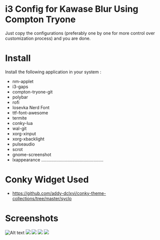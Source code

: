 # i3 Config for Kawase Blur Using Compton Tryone

Just copy the configurations (preferably one by one for more control over customization process)
and you are done.

# Install

Install the following application in your system :

* nm-applet
* i3-gaps
* compton-tryone-git
* polybar 
* rofi 
* Iosevka Nerd Font
* ttf-font-awesome 
* termite 
* conky-lua 
* wal-git 
* xorg-xinput 
* xorg-xbacklight 
* pulseaudio 
* scrot
* gnome-screenshot 
* lxappearance
..................................................

# Conky Widget Used
* https://github.com/addy-dclxvi/conky-theme-collections/tree/master/syclo

# Screenshots
![Alt text](screenshots/code.jpg)
![](./screenshot.jpg)
![](./screenshot.jpg)
![](./screenshot.jpg)
![](./screenshot.jpg)

